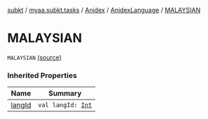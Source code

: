 [subkt](../../../index.md) / [myaa.subkt.tasks](../../index.md) / [Anidex](../index.md) / [AnidexLanguage](index.md) / [MALAYSIAN](./-m-a-l-a-y-s-i-a-n.md)

# MALAYSIAN

`MALAYSIAN` [(source)](https://github.com/Myaamori/SubKt/blob/0.1.4/src/main/kotlin/myaa/subkt/tasks/tasks.kt#L1076)

### Inherited Properties

| Name | Summary |
|---|---|
| [langId](lang-id.md) | `val langId: `[`Int`](https://kotlinlang.org/api/latest/jvm/stdlib/kotlin/-int/index.html) |
